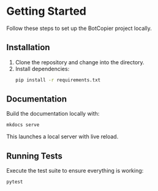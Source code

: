 # Getting Started

Follow these steps to set up the BotCopier project locally.

## Installation
1. Clone the repository and change into the directory.
2. Install dependencies:
   ```bash
   pip install -r requirements.txt
   ```

## Documentation
Build the documentation locally with:
```bash
mkdocs serve
```
This launches a local server with live reload.

## Running Tests
Execute the test suite to ensure everything is working:
```bash
pytest
```
